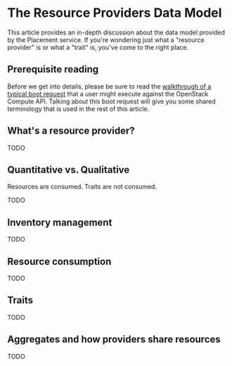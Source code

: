 # The Resource Providers Data Model

This article provides an in-depth discussion about the data model provided by
the Placement service. If you're wondering just what a "resource provider" is
or what a "trait" is, you've come to the right place.

## Prerequisite reading

Before we get into details, please be sure to read the [walkthrough of a typical boot request](walkthrough-launch-instance-request)
that a user might execute against the OpenStack Compute API. Talking about this
boot request will give you some shared terminology that is used in the rest of
this article.

## What's a resource provider?

TODO

## Quantitative vs. Qualitative

Resources are consumed. Traits are not consumed.

TODO

## Inventory management

TODO

## Resource consumption

TODO

## Traits

TODO

## Aggregates and how providers share resources

TODO
